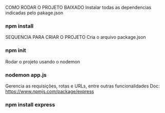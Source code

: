 COMO RODAR O PROJETO BAIXADO
Instalar todas as dependencias indicadas pelo pakage.json
### npm install

SEQUENCIA PARA CRIAR O PROJETO
Cria o arquivo package.json
### npm init

Rodar o projeto usando o nodemon
### nodemon app.js

Gerencia as requisições, rotas e URLs, entre outras funcionalidades
Doc: https://www.npmjs.com/package/express 
### npm install express

